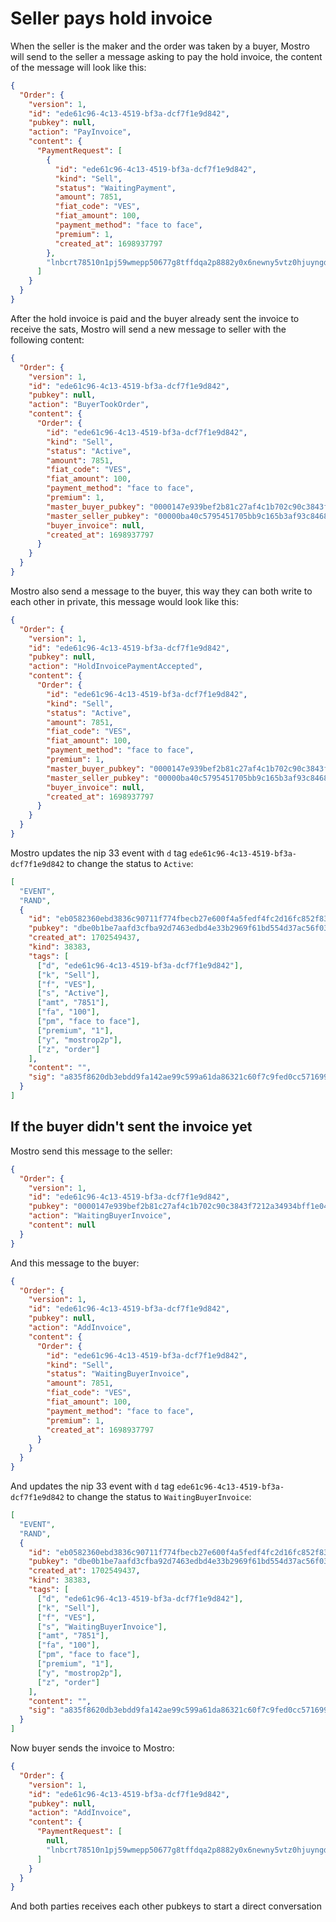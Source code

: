# Seller pays hold invoice

When the seller is the maker and the order was taken by a buyer, Mostro will send to the seller a message asking to pay the hold invoice, the content of the message will look like this:

```json
{
  "Order": {
    "version": 1,
    "id": "ede61c96-4c13-4519-bf3a-dcf7f1e9d842",
    "pubkey": null,
    "action": "PayInvoice",
    "content": {
      "PaymentRequest": [
        {
          "id": "ede61c96-4c13-4519-bf3a-dcf7f1e9d842",
          "kind": "Sell",
          "status": "WaitingPayment",
          "amount": 7851,
          "fiat_code": "VES",
          "fiat_amount": 100,
          "payment_method": "face to face",
          "premium": 1,
          "created_at": 1698937797
        },
        "lnbcrt78510n1pj59wmepp50677g8tffdqa2p8882y0x6newny5vtz0hjuyngdwv226nanv4uzsdqqcqzzsxqyz5vqsp5skn973360gp4yhlpmefwvul5hs58lkkl3u3ujvt57elmp4zugp4q9qyyssqw4nzlr72w28k4waycf27qvgzc9sp79sqlw83j56txltz4va44j7jda23ydcujj9y5k6k0rn5ms84w8wmcmcyk5g3mhpqepf7envhdccp72nz6e"
      ]
    }
  }
}
```

After the hold invoice is paid and the buyer already sent the invoice to receive the sats, Mostro will send a new message to seller with the following content:

```json
{
  "Order": {
    "version": 1,
    "id": "ede61c96-4c13-4519-bf3a-dcf7f1e9d842",
    "pubkey": null,
    "action": "BuyerTookOrder",
    "content": {
      "Order": {
        "id": "ede61c96-4c13-4519-bf3a-dcf7f1e9d842",
        "kind": "Sell",
        "status": "Active",
        "amount": 7851,
        "fiat_code": "VES",
        "fiat_amount": 100,
        "payment_method": "face to face",
        "premium": 1,
        "master_buyer_pubkey": "0000147e939bef2b81c27af4c1b702c90c3843f7212a34934bff1e049b7f1427",
        "master_seller_pubkey": "00000ba40c5795451705bb9c165b3af93c846894d3062a9cd7fcba090eb3bf78",
        "buyer_invoice": null,
        "created_at": 1698937797
      }
    }
  }
}
```

Mostro also send a message to the buyer, this way they can both write to each other in private, this message would look like this:

```json
{
  "Order": {
    "version": 1,
    "id": "ede61c96-4c13-4519-bf3a-dcf7f1e9d842",
    "pubkey": null,
    "action": "HoldInvoicePaymentAccepted",
    "content": {
      "Order": {
        "id": "ede61c96-4c13-4519-bf3a-dcf7f1e9d842",
        "kind": "Sell",
        "status": "Active",
        "amount": 7851,
        "fiat_code": "VES",
        "fiat_amount": 100,
        "payment_method": "face to face",
        "premium": 1,
        "master_buyer_pubkey": "0000147e939bef2b81c27af4c1b702c90c3843f7212a34934bff1e049b7f1427",
        "master_seller_pubkey": "00000ba40c5795451705bb9c165b3af93c846894d3062a9cd7fcba090eb3bf78",
        "buyer_invoice": null,
        "created_at": 1698937797
      }
    }
  }
}
```

Mostro updates the nip 33 event with `d` tag `ede61c96-4c13-4519-bf3a-dcf7f1e9d842` to change the status to `Active`:

```json
[
  "EVENT",
  "RAND",
  {
    "id": "eb0582360ebd3836c90711f774fbecb27e600f4a5fedf4fc2d16fc852f8380b1",
    "pubkey": "dbe0b1be7aafd3cfba92d7463edbd4e33b2969f61bd554d37ac56f032e13355a",
    "created_at": 1702549437,
    "kind": 38383,
    "tags": [
      ["d", "ede61c96-4c13-4519-bf3a-dcf7f1e9d842"],
      ["k", "Sell"],
      ["f", "VES"],
      ["s", "Active"],
      ["amt", "7851"],
      ["fa", "100"],
      ["pm", "face to face"],
      ["premium", "1"],
      ["y", "mostrop2p"],
      ["z", "order"]
    ],
    "content": "",
    "sig": "a835f8620db3ebdd9fa142ae99c599a61da86321c60f7c9fed0cc57169950f4121757ff64a5e998baccf6b68272aa51819c3e688d8ad586c0177b3cd1ab09c0f"
  }
]
```

## If the buyer didn't sent the invoice yet

Mostro send this message to the seller:

```json
{
  "Order": {
    "version": 1,
    "id": "ede61c96-4c13-4519-bf3a-dcf7f1e9d842",
    "pubkey": "0000147e939bef2b81c27af4c1b702c90c3843f7212a34934bff1e049b7f1427",
    "action": "WaitingBuyerInvoice",
    "content": null
  }
}
```

And this message to the buyer:

```json
{
  "Order": {
    "version": 1,
    "id": "ede61c96-4c13-4519-bf3a-dcf7f1e9d842",
    "pubkey": null,
    "action": "AddInvoice",
    "content": {
      "Order": {
        "id": "ede61c96-4c13-4519-bf3a-dcf7f1e9d842",
        "kind": "Sell",
        "status": "WaitingBuyerInvoice",
        "amount": 7851,
        "fiat_code": "VES",
        "fiat_amount": 100,
        "payment_method": "face to face",
        "premium": 1,
        "created_at": 1698937797
      }
    }
  }
}
```

And updates the nip 33 event with `d` tag `ede61c96-4c13-4519-bf3a-dcf7f1e9d842` to change the status to `WaitingBuyerInvoice`:

```json
[
  "EVENT",
  "RAND",
  {
    "id": "eb0582360ebd3836c90711f774fbecb27e600f4a5fedf4fc2d16fc852f8380b1",
    "pubkey": "dbe0b1be7aafd3cfba92d7463edbd4e33b2969f61bd554d37ac56f032e13355a",
    "created_at": 1702549437,
    "kind": 38383,
    "tags": [
      ["d", "ede61c96-4c13-4519-bf3a-dcf7f1e9d842"],
      ["k", "Sell"],
      ["f", "VES"],
      ["s", "WaitingBuyerInvoice"],
      ["amt", "7851"],
      ["fa", "100"],
      ["pm", "face to face"],
      ["premium", "1"],
      ["y", "mostrop2p"],
      ["z", "order"]
    ],
    "content": "",
    "sig": "a835f8620db3ebdd9fa142ae99c599a61da86321c60f7c9fed0cc57169950f4121757ff64a5e998baccf6b68272aa51819c3e688d8ad586c0177b3cd1ab09c0f"
  }
]
```

Now buyer sends the invoice to Mostro:

```json
{
  "Order": {
    "version": 1,
    "id": "ede61c96-4c13-4519-bf3a-dcf7f1e9d842",
    "pubkey": null,
    "action": "AddInvoice",
    "content": {
      "PaymentRequest": [
        null,
        "lnbcrt78510n1pj59wmepp50677g8tffdqa2p8882y0x6newny5vtz0hjuyngdwv226nanv4uzsdqqcqzzsxqyz5vqsp5skn973360gp4yhlpmefwvul5hs58lkkl3u3ujvt57elmp4zugp4q9qyyssqw4nzlr72w28k4waycf27qvgzc9sp79sqlw83j56txltz4va44j7jda23ydcujj9y5k6k0rn5ms84w8wmcmcyk5g3mhpqepf7envhdccp72nz6e"
      ]
    }
  }
}
```

And both parties receives each other pubkeys to start a direct conversation
